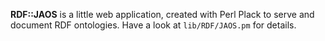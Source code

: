 **RDF::JAOS** is a little web application, created with Perl Plack to serve and
document RDF ontologies. Have a look at `lib/RDF/JAOS.pm` for details.
